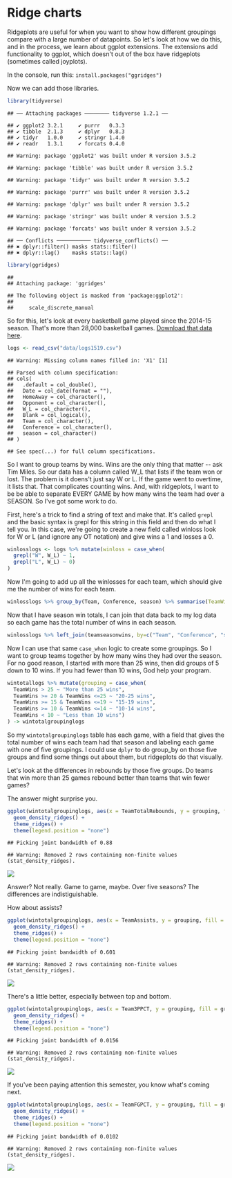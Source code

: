 # Ridge charts

Ridgeplots are useful for when you want to show how different groupings compare with a large number of datapoints. So let's look at how we do this, and in the process, we learn about ggplot extensions. The extensions add functionality to ggplot, which doesn't out of the box have ridgeplots (sometimes called joyplots). 

In the console, run this: `install.packages("ggridges")`

Now we can add those libraries. 


```r
library(tidyverse)
```

```
## ── Attaching packages ──────── tidyverse 1.2.1 ──
```

```
## ✔ ggplot2 3.2.1     ✔ purrr   0.3.3
## ✔ tibble  2.1.3     ✔ dplyr   0.8.3
## ✔ tidyr   1.0.0     ✔ stringr 1.4.0
## ✔ readr   1.3.1     ✔ forcats 0.4.0
```

```
## Warning: package 'ggplot2' was built under R version 3.5.2
```

```
## Warning: package 'tibble' was built under R version 3.5.2
```

```
## Warning: package 'tidyr' was built under R version 3.5.2
```

```
## Warning: package 'purrr' was built under R version 3.5.2
```

```
## Warning: package 'dplyr' was built under R version 3.5.2
```

```
## Warning: package 'stringr' was built under R version 3.5.2
```

```
## Warning: package 'forcats' was built under R version 3.5.2
```

```
## ── Conflicts ─────────── tidyverse_conflicts() ──
## ✖ dplyr::filter() masks stats::filter()
## ✖ dplyr::lag()    masks stats::lag()
```

```r
library(ggridges)
```

```
## 
## Attaching package: 'ggridges'
```

```
## The following object is masked from 'package:ggplot2':
## 
##     scale_discrete_manual
```

So for this, let's look at every basketball game played since the 2014-15 season. That's more than 28,000 basketball games. [Download that data here](https://unl.box.com/s/u9407jj007fxtnu1vbkybdawaqg6j3fw).


```r
logs <- read_csv("data/logs1519.csv")
```

```
## Warning: Missing column names filled in: 'X1' [1]
```

```
## Parsed with column specification:
## cols(
##   .default = col_double(),
##   Date = col_date(format = ""),
##   HomeAway = col_character(),
##   Opponent = col_character(),
##   W_L = col_character(),
##   Blank = col_logical(),
##   Team = col_character(),
##   Conference = col_character(),
##   season = col_character()
## )
```

```
## See spec(...) for full column specifications.
```

So I want to group teams by wins. Wins are the only thing that matter -- ask Tim Miles. So our data has a column called W_L that lists if the team won or lost. The problem is it doens't just say W or L. If the game went to overtime, it lists that. That complicates counting wins. And, with ridgeplots, I want to be be able to separate EVERY GAME by how many wins the team had over a SEASON. So I've got some work to do.

First, here's a trick to find a string of text and make that. It's called `grepl` and the basic syntax is grepl for this string in this field and then do what I tell you. In this case, we're going to create a new field called winloss look for W or L (and ignore any OT notation) and give wins a 1 and losses a 0. 



```r
winlosslogs <- logs %>% mutate(winloss = case_when(
  grepl("W", W_L) ~ 1, 
  grepl("L", W_L) ~ 0)
)
```

Now I'm going to add up all the winlosses for each team, which should give me the number of wins for each team. 


```r
winlosslogs %>% group_by(Team, Conference, season) %>% summarise(TeamWins = sum(winloss)) -> teamseasonwins
```

Now that I have season win totals, I can join that data back to my log data so each game has the total number of wins in each season. 


```r
winlosslogs %>% left_join(teamseasonwins, by=c("Team", "Conference", "season")) -> wintotallogs
```

Now I can use that same `case_when` logic to create some groupings. So I want to group teams together by how many wins they had over the season. For no good reason, I started with more than 25 wins, then did groups of 5 down to 10 wins. If you had fewer than 10 wins, God help your program. 


```r
wintotallogs %>% mutate(grouping = case_when(
  TeamWins > 25 ~ "More than 25 wins",
  TeamWins >= 20 & TeamWins <=25 ~ "20-25 wins",
  TeamWins >= 15 & TeamWins <=19 ~ "15-19 wins",
  TeamWins >= 10 & TeamWins <=14 ~ "10-14 wins",
  TeamWins < 10 ~ "Less than 10 wins")
) -> wintotalgroupinglogs
```

So my `wintotalgroupinglogs` table has each game, with a field that gives the total number of wins each team had that season and labeling each game with one of five groupings. I could use `dplyr` to do group_by on those five groups and find some things out about them, but ridgeplots do that visually.

Let's look at the differences in rebounds by those five groups. Do teams that win more than 25 games rebound better than teams that win fewer games? 

The answer might surprise you. 


```r
ggplot(wintotalgroupinglogs, aes(x = TeamTotalRebounds, y = grouping, fill = grouping)) +
  geom_density_ridges() +
  theme_ridges() + 
  theme(legend.position = "none")
```

```
## Picking joint bandwidth of 0.88
```

```
## Warning: Removed 2 rows containing non-finite values (stat_density_ridges).
```

![](17-ridgecharts_files/figure-epub3/unnamed-chunk-7-1.png)<!-- -->

Answer? Not really. Game to game, maybe. Over five seasons? The differences are indistiguishable. 

How about assists?


```r
ggplot(wintotalgroupinglogs, aes(x = TeamAssists, y = grouping, fill = grouping)) +
  geom_density_ridges() +
  theme_ridges() + 
  theme(legend.position = "none")
```

```
## Picking joint bandwidth of 0.601
```

```
## Warning: Removed 2 rows containing non-finite values (stat_density_ridges).
```

![](17-ridgecharts_files/figure-epub3/unnamed-chunk-8-1.png)<!-- -->

There's a little better, especially between top and bottom.


```r
ggplot(wintotalgroupinglogs, aes(x = Team3PPCT, y = grouping, fill = grouping)) +
  geom_density_ridges() +
  theme_ridges() + 
  theme(legend.position = "none")
```

```
## Picking joint bandwidth of 0.0156
```

```
## Warning: Removed 2 rows containing non-finite values (stat_density_ridges).
```

![](17-ridgecharts_files/figure-epub3/unnamed-chunk-9-1.png)<!-- -->

If you've been paying attention this semester, you know what's coming next.


```r
ggplot(wintotalgroupinglogs, aes(x = TeamFGPCT, y = grouping, fill = grouping)) +
  geom_density_ridges() +
  theme_ridges() + 
  theme(legend.position = "none")
```

```
## Picking joint bandwidth of 0.0102
```

```
## Warning: Removed 2 rows containing non-finite values (stat_density_ridges).
```

![](17-ridgecharts_files/figure-epub3/unnamed-chunk-10-1.png)<!-- -->
